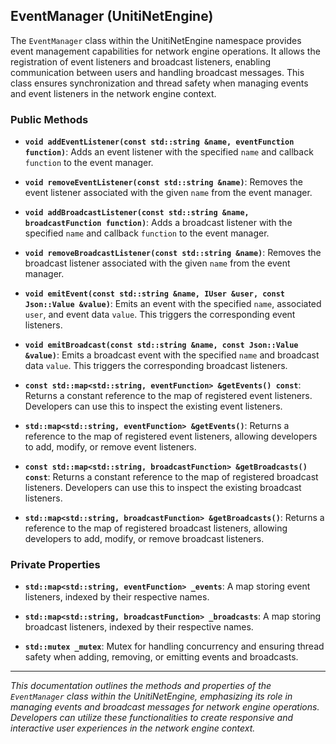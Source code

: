 ##  EventManager (UnitiNetEngine)

The `EventManager` class within the UnitiNetEngine namespace provides event management capabilities for network engine operations. It allows the registration of event listeners and broadcast listeners, enabling communication between users and handling broadcast messages. This class ensures synchronization and thread safety when managing events and event listeners in the network engine context.

### Public Methods

- **`void addEventListener(const std::string &name, eventFunction function)`**: Adds an event listener with the specified `name` and callback `function` to the event manager.

- **`void removeEventListener(const std::string &name)`**: Removes the event listener associated with the given `name` from the event manager.

- **`void addBroadcastListener(const std::string &name, broadcastFunction function)`**: Adds a broadcast listener with the specified `name` and callback `function` to the event manager.

- **`void removeBroadcastListener(const std::string &name)`**: Removes the broadcast listener associated with the given `name` from the event manager.

- **`void emitEvent(const std::string &name, IUser &user, const Json::Value &value)`**: Emits an event with the specified `name`, associated `user`, and event data `value`. This triggers the corresponding event listeners.

- **`void emitBroadcast(const std::string &name, const Json::Value &value)`**: Emits a broadcast event with the specified `name` and broadcast data `value`. This triggers the corresponding broadcast listeners.

- **`const std::map<std::string, eventFunction> &getEvents() const`**: Returns a constant reference to the map of registered event listeners. Developers can use this to inspect the existing event listeners.

- **`std::map<std::string, eventFunction> &getEvents()`**: Returns a reference to the map of registered event listeners, allowing developers to add, modify, or remove event listeners.

- **`const std::map<std::string, broadcastFunction> &getBroadcasts() const`**: Returns a constant reference to the map of registered broadcast listeners. Developers can use this to inspect the existing broadcast listeners.

- **`std::map<std::string, broadcastFunction> &getBroadcasts()`**: Returns a reference to the map of registered broadcast listeners, allowing developers to add, modify, or remove broadcast listeners.

### Private Properties

- **`std::map<std::string, eventFunction> _events`**: A map storing event listeners, indexed by their respective names.

- **`std::map<std::string, broadcastFunction> _broadcasts`**: A map storing broadcast listeners, indexed by their respective names.

- **`std::mutex _mutex`**: Mutex for handling concurrency and ensuring thread safety when adding, removing, or emitting events and broadcasts.

---

*This documentation outlines the methods and properties of the `EventManager` class within the UnitiNetEngine, emphasizing its role in managing events and broadcast messages for network engine operations. Developers can utilize these functionalities to create responsive and interactive user experiences in the network engine context.*
